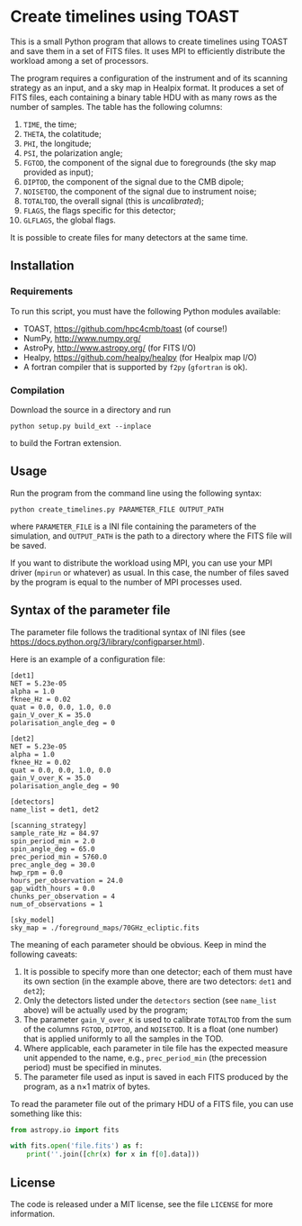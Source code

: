 # Create timelines using TOAST

This is a small Python program that allows to create timelines using TOAST and
save them in a set of FITS files. It uses MPI to efficiently distribute the
workload among a set of processors.

The program requires a configuration of the instrument and of its scanning
strategy as an input, and a sky map in Healpix format. It produces a set of
FITS files, each containing a binary table HDU with as many rows as the number
of samples. The table has the following columns:

1. `TIME`, the time;
2. `THETA`, the colatitude;
3. `PHI`, the longitude;
4. `PSI`, the polarization angle;
5. `FGTOD`, the component of the signal due to foregrounds (the sky map
   provided as input);
6. `DIPTOD`, the component of the signal due to the CMB dipole;
7. `NOISETOD`, the component of the signal due to instrument noise;
8. `TOTALTOD`, the overall signal (this is *uncalibrated*);
9. `FLAGS`, the flags specific for this detector;
10. `GLFLAGS`, the global flags.

It is possible to create files for many detectors at the same time.


## Installation


### Requirements

To run this script, you must have the following Python modules available:

- TOAST, https://github.com/hpc4cmb/toast (of course!)
- NumPy, http://www.numpy.org/
- AstroPy, http://www.astropy.org/ (for FITS I/O)
- Healpy, https://github.com/healpy/healpy (for Healpix map I/O)
- A fortran compiler that is supported by `f2py` (`gfortran` is ok).


### Compilation

Download the source in a directory and run

    python setup.py build_ext --inplace

to build the Fortran extension.


## Usage

Run the program from the command line using the following syntax:

    python create_timelines.py PARAMETER_FILE OUTPUT_PATH

where `PARAMETER_FILE` is a INI file containing the parameters of the
simulation, and `OUTPUT_PATH` is the path to a directory where the FITS file
will be saved.

If you want to distribute the workload using MPI, you can use your MPI driver
(`mpirun` or whatever) as usual. In this case, the number of files saved by the
program is equal to the number of MPI processes used.


## Syntax of the parameter file

The parameter file follows the traditional syntax of INI files (see
https://docs.python.org/3/library/configparser.html).

Here is an example of a configuration file:

    [det1]
    NET = 5.23e-05
    alpha = 1.0
    fknee_Hz = 0.02
    quat = 0.0, 0.0, 1.0, 0.0
    gain_V_over_K = 35.0
    polarisation_angle_deg = 0

    [det2]
    NET = 5.23e-05
    alpha = 1.0
    fknee_Hz = 0.02
    quat = 0.0, 0.0, 1.0, 0.0
    gain_V_over_K = 35.0
    polarisation_angle_deg = 90

    [detectors]
    name_list = det1, det2

    [scanning_strategy]
    sample_rate_Hz = 84.97
    spin_period_min = 2.0
    spin_angle_deg = 65.0
    prec_period_min = 5760.0
    prec_angle_deg = 30.0
    hwp_rpm = 0.0
    hours_per_observation = 24.0
    gap_width_hours = 0.0
    chunks_per_observation = 4
    num_of_observations = 1

    [sky_model]
    sky_map = ./foreground_maps/70GHz_ecliptic.fits

The meaning of each parameter should be obvious. Keep in mind the following caveats:

1. It is possible to specify more than one detector; each of them must have its
   own section (in the example above, there are two detectors: `det1` and `det2`);
2. Only the detectors listed under the `detectors` section (see `name_list`
   above) will be actually used by the program;
3. The parameter `gain_V_over_K` is used to calibrate `TOTALTOD` from the sum
   of the columns `FGTOD`, `DIPTOD`, and `NOISETOD`. It is a float (one number)
   that is applied uniformly to all the samples in the TOD.
4. Where applicable, each parameter in tile file has the expected measure unit
   appended to the name, e.g., `prec_period_min` (the precession period) must be
   specified in minutes.
5. The parameter file used as input is saved in each FITS produced by the
   program, as a n×1 matrix of bytes.

To read the parameter file out of the primary HDU of a FITS file, you can use
something like this:

`````python
from astropy.io import fits

with fits.open('file.fits') as f:
    print(''.join([chr(x) for x in f[0].data]))
`````

## License

The code is released under a MIT license, see the file `LICENSE` for more information.
